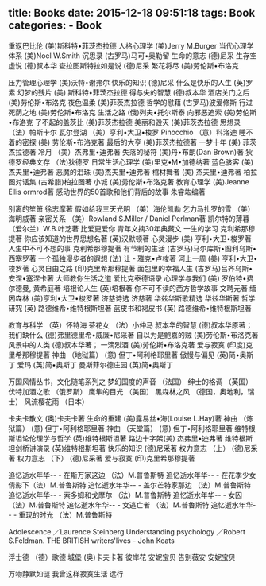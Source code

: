 title: Books
date: 2015-12-18 09:51:18
tags: Book
categories:
     - Book
---

重返巴比伦          (美)斯科特•菲茨杰拉德
人格心理学          (美)Jerry M.Burger
当代心理学体系      (美)Noel W.Smith
沉思录              (古罗马)马可•奥勒留
生命的意志          (德)尼采
生存空虚说          (德)叔本华
查拉图斯特拉如是说   (德)尼采
繁花将尽            (美)劳伦斯•布洛克

<!--more-->

压力管理心理学       (美)沃特•谢弗尔
快乐的知识          (德)尼采
什么是快乐的人生     (英)罗素
幻梦的残片          (美) 斯科特•菲茨杰拉德
得与失的智慧        (德)叔本华
酒店关门之后         (美)劳伦斯•布洛克
夜色温柔           (美)菲茨杰拉德
哲学的慰藉          (古罗马)波爱修斯
行过死荫之地         (美)劳伦斯•布洛克
生活之路           (俄)列夫•托尔斯泰
向邪恶追索          (美)劳伦斯•布洛克
了不起的盖茨比        (美)菲茨杰拉德
美丽和毁灭          (美)菲茨杰拉德
思想录                （法）帕斯卡尔
瓦尔登湖               （美）亨利•大卫•梭罗
Pinocchio          （意）科洛迪
睡不着的密探         (美)  劳伦斯•布洛克著
最后的大亨          (美)菲茨杰拉德著
一梦十年           (美) 菲茨杰拉德著
冷月                 （美）杰弗里•迪弗著
失落的秘符          (美)丹•布朗(Dan Brown)著
狄德罗经典文存            （法)狄德罗
日常生活心理学        (美)里克•M•加德纳著
蓝色骇客           (美)杰夫里•迪弗著
恶魔的泪珠          (美)杰夫里•迪弗著
棺材舞者           (美) 杰夫里•迪弗著
柏拉图对话集         (古希腊)柏拉图著
小城             (美)劳伦斯•布洛克著
教育心理学          (美)Jeanne Ellis ormrod著
感动世界的50首歌和他们背后的故事 朱睿竑编著

别离的笙箫  徐志摩著
假如给我三天光明           （美）海伦凯勒
乞力马扎罗的雪            （美）海明威著
亲密关系               （美）Rowland S.Miller / Daniel Perlman著
凯尔特的薄暮             （爱尔兰）W.B.叶芝著
比爱更爱你  青年文摘30年典藏文
一生的学习  克利希那穆提著
你应该知道的世界思想名著   (英)汉默顿著
心灵漫步           (美) 亨利•大卫•梭罗著
人生中不可不想的事 克利希那穆提著
有节制的生活         (古罗马)马尔库斯•图利乌斯•西塞罗著
一个孤独漫步者的遐想     (法) 让 - 雅克•卢梭著
河上一周           (美) 亨利•大卫•梭罗著
心灵自由之路         (印)克里希那穆提著
面包里的幸福人生       (古罗马)吕齐乌斯•安涅•塞涅卡著
大师教你生活之道  爱比克泰德语录
心理学与我们         (美) 罗伯特•费尔德曼, 黄希庭著
培根论人生          (英)培根著
你不可不读的西方哲学故事 文聘元著
缅因森林           (美)亨利•大卫•梭罗著
济慈诗选  济慈著
华兹华斯歌精选  华兹华斯著
哲学研究           (英) 路德维希•维特根斯坦著
蓝皮书和褐皮书        (英) 路德维希•维特根斯坦著

教育与科学              （英）怀特海
茶花女                （法）小仲马
叔本华的智慧   (德)叔本华原著；
我们缺什么   (德)弗里德里希•威廉•尼采著
自以为是鲍嘉的贼    (美)劳伦斯•布洛克著
风景中的人类    (德)叔本华著；
一滴烈酒   (美)劳伦斯•布洛克著
爱与寂寞   (印度)克里希那穆提著
神曲                 （地狱篇） (意) 但丁•阿利格耶里著
傲慢与偏见    (英)简•奥斯丁
爱玛            (英)简•奥斯丁
曼斯菲尔德庄园   (英)简•奥斯丁

万国风情丛书，文化随笔系列之
梦幻国度的声音            （法国）
绅士的格调              （英国）
伏特加酒之歌             （俄罗斯）
鹰隼的目光              （美国）
黑森林之风              （德国，奥地利，瑞士）
风流樱花雨              （日本）

卡夫卡散文  (奥)卡夫卡著
生命的重建 (美)露易丝•海(Louise L.Hay)著
神曲                 （炼狱篇） (意) 但丁•阿利格耶里著
神曲                 （天堂篇） (意) 但丁•阿利格耶里著
维特根斯坦论伦理学与哲学   (英)维特根斯坦著
路边十字架(美)    杰弗里•迪弗著
维特根斯坦剑桥讲演录  (英)维特根斯坦著
快乐的知识   (德)尼采著
权力意志               （上）   (德)尼采著
权力意志               （下）   (德)尼采著
爱与寂寞 (印)克里希那穆提著

追忆逝水年华-- - 在斯万家这边  （法）M.普鲁斯特
追忆逝水年华-- - 在花季少女倩影下（法）M.普鲁斯特
追忆逝水年华-- - 盖尔芒特家那边 （法）M.普鲁斯特
追忆逝水年华-- - 索多姆和戈摩尔 （法）M.普鲁斯特
追忆逝水年华-- - 女囚      （法）M.普鲁斯特
追忆逝水年华-- - 女逃亡者    （法）M.普鲁斯特
追忆逝水年华-- - 重现的时光   （法）M.普鲁斯特

Adolescence   ／Laurence Steinberg
Understanding psychology   ／Robert S.Feldman.
THE BRITISH writers'lives - John Keats

浮士德                （德）歌德
城堡     (奥)卡夫卡著
彼岸花   安妮宝贝
告别薇安  安妮宝贝

万物静默如谜
我曾这样寂寞生活
远行
